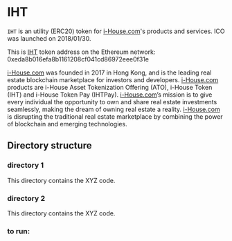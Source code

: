 # IHT

`IHT` is an utility (ERC20) token for [i-House.com](https://i-house.com)'s products and services.  ICO was launched on 2018/01/30.

This is [IHT](https://etherscan.io/token/0xeda8b016efa8b1161208cf041cd86972eee0f31e) token address on the Ethereum network: 0xeda8b016efa8b1161208cf041cd86972eee0f31e

[i-House.com](https://i-house.com) was founded in 2017 in Hong Kong, and is the leading real estate blockchain marketplace for investors and developers. [i-House.com](https://i-house.com) products are i-House Asset Tokenization Offering (ATO), i-House Token (IHT) and i-House Token Pay (IHTPay). [i-House.com](https://i-house.com)’s mission is to give every individual the opportunity to own and share real estate investments seamlessly, making the dream of owning real estate a reality. [i-House.com](https://i-house.com) is disrupting the traditional real estate marketplace by combining the power of blockchain and emerging technologies.

## Directory structure 

### directory 1

This directory contains the XYZ code.  

### directory 2
This directory contains the XYZ code.

### to run:

```To be added
